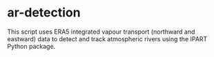 # ar-detection

This script uses ERA5 integrated vapour transport (northward and eastward) data to detect and track atmospheric rivers using the IPART Python package.
